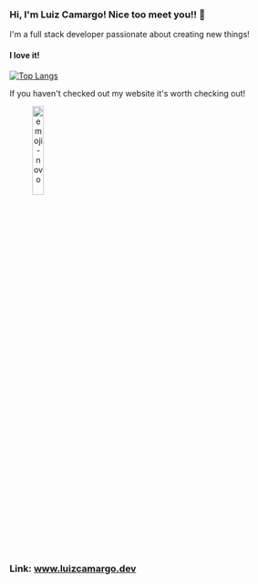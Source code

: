 ### Hi, I'm Luiz Camargo! Nice too meet you!! 👋

<!--
**luizcamargo99/luizcamargo99** is a ✨ _special_ ✨ repository because its `README.md` (this file) appears on your GitHub profile.

Here are some ideas to get you started:

- 🔭 I’m currently working on ...
- 🌱 I’m currently learning ...
- 👯 I’m looking to collaborate on ...
- 🤔 I’m looking for help with ...
- 💬 Ask me about ...
- 📫 How to reach me: ...
- 😄 Pronouns: ...
- ⚡ Fun fact: ...
-->
I'm a full stack developer passionate about creating new things!

#### I love it!
[![Top Langs](https://github-readme-stats.vercel.app/api/top-langs/?username=luizcamargo99&layout=compact&theme=synthwave)](https://github.com/luizcamargo99/github-readme-stats)

If you haven't checked out my website it's worth checking out!


<a href="https://imgbb.com/"><img src="https://i.ibb.co/gddBtgg/emoji-novo.png" alt="emoji-novo" border="0" style="width:20%; text-align: center"></a>


### Link: www.luizcamargo.dev
